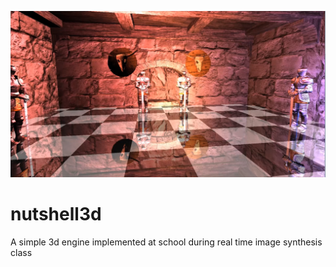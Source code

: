 ![CastelDemo](https://github.com/J-Ponzo/nutshell3d/blob/master/shinyTiles.PNG)
# nutshell3d
A simple 3d engine implemented at school during real time image synthesis class
